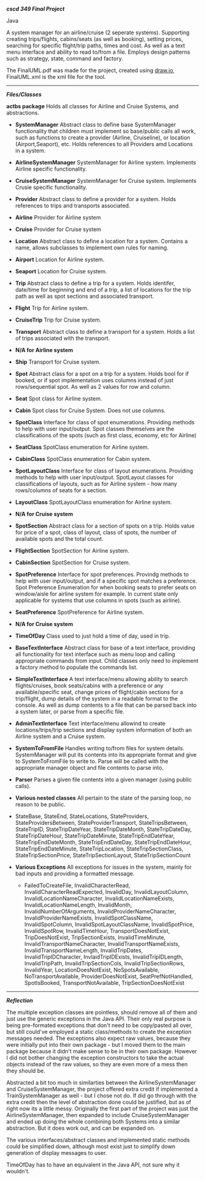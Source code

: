 ***cscd 349 Final Project***

Java

A system manager for an airline/cruise (2 seperate systems). Supporting creating trips/flights, cabins/seats (as well as booking), setting prices, searching for specific flight/trip paths, times and cost. As well as a text menu interface and ability to read to/from a file.
Employs design patterns such as strategy, state, command and factory.

The FinalUML.pdf was made for the project, created using [draw.io](draw.io), FinalUML.xml is the xml file for the tool.

---
***Files/Classes***


**actbs package**
Holds all classes for Airline and Cruise Systems, and abstractions.

 * **SystemManager**
Abstract class to define base SystemManager functionality that children must implement so base/public calls all work, such as functions to create a provider (Airline, Cruiseline), or location (Airport,Seaport), etc.
Holds references to all Providers amd Locations in a system.
  * **AirlineSystemManager**
SystemManager for Airline system. Implements Airline specific functionality.
  * **CruiseSystemManager**
SystemManager for Cruise system. Implements Crusie specific functionality.

 * **Provider**
Abstract class to define a provider for a system. Holds references to trips and transports associated.
  * **Airline**
Provider for Airline system
  * **Cruise**
Provider for Cruise system

 * **Location**
Abstract class to define a location for a system. Contains a name, allows subclasses to implement own rules for naming.
  * **Airport**
Location for Airline system.
  * **Seaport**
Location for Cruise system.

 * **Trip**
Abstract class to define a trip for a system.
Holds identifer, date/time for beginning and end of a trip, a list of locations for the trip path as well as spot sections and associated transport.
  * **Flight**
Trip for Airline system.
  * **CruiseTrip**
Trip for Cruise system.

 * **Transport**
Abstract class to define a transport for a system.
Holds a list of trips associated with the transport.
  * **N/A for Airline system**
  * **Ship**
Transport for Cruise system.

 * **Spot**
Abstract class for a spot on a trip for a system. Holds bool for if booked, or if spot implementation uses columns instead of just rows/sequential spot. As well as 2 values for row and column.
  * **Seat**
Spot class for Airline system.
  * **Cabin**
Spot class for Cruise System. Does not use columns.

 * **SpotClass**
Interface for class of spot enumerations. Providing methods to help with user input/output.
Spot classes themselves are the classifications of the spots (such as first class, economy, etc for Airline)
  * **SeatClass**
SpotClass enumeration for Airline system.
  * **CabinClass**
SpotClass enumeration for Cabin system.

 * **SpotLayoutClass**
Interface for class of layout enumerations. Providing methods to help with user input/output.
SpotLayout classes for classifications of layouts, such as for Airline system - how many rows/columns of seats for a section.
  * **LayoutClass**
SpotLayoutClass enumeration for Airline system.
  * **N/A for Cruise system**

 * **SpotSection**
Abstract class for a section of spots on a trip. Holds value for price of a spot, class of layout, class of spots, the number of available spots and the total count.
  * **FlightSection**
SpotSection for Airline system.
  * **CabinSection**
SpotSection for Cruise system.

 * **SpotPreference**
Interface for spot preferences. Provindg methods to help with user input/output, and if a specific spot matches a preference.
Spot Preference Enumeration for when booking seats to prefer seats on window/aisle for airline system for example. In current state only applicable for systems that use columns in spots (such as airline).
  * **SeatPreference**
SpotPreference for Airline system.
  * **N/A for Cruise system**

 * **TimeOfDay**
Class used to just hold a time of day, used in trip.

 * **BaseTextInterface**
Abstract class for base of a text interface, providing all functionality for text interface such as menu loop and calling appropriate commands from input. Child classes only need to implement a factory method to populate the commands list.
  * **SimpleTextInterface**
A text interface/menu allowing ability to search flights/cruises, book seats/cabins with a preference or any available/specific seat, change prices of flight/cabin sections for a trip/flight, dump details of the system in a readable format to the console. As well as dump contents to a file that can be parsed back into a system later, or parse from a specific file.
  * **AdminTextInterface**
Text interface/menu allowind to create locations/trips/trip sections and display system information of both an Airline system and a Cruise system.

 * **SystemToFromFile**
Handles writing to/from files for system details. SystemManager will put its contents into its appropriate format and give to SystemToFromFile to write to. Parse will be called with the appropriate manager object and file contents to parse into.

 * **Parser**
Parses a given file contents into a given manager (using public calls).
  * **Various nested classes** 
  All pertain to the state of the parsing loop, no reason to be public.
   * StateBase, StateEnd, StateLocations, StateProviders, StateProvidersBetween, StateProviderTransport, StateTripsBetween, StateTripID, StateTripDateYear, StateTripDateMonth, StateTripDateDay, StateTripDateHour, StateTripDateMinute, StateTripEndDateYear, StateTripEndDateMonth, StateTripEndDateDay, StateTripEndDateHour, StateTripEndDateMinute, StateTripLocation, StateTripSectionClass, StateTripSectionPrice, StateTripSectionLayout, StateTripSectionCount

 * **Various Exceptions** All exceptions for issues in the system, mainly for bad inputs and providing a formatted message.
   * FailedToCreateFile, InvalidCharacterRead, InvalidCharacterReadExpected, InvalidDay, InvalidLayoutColumn, InvalidLocationNameCharacter, InvalidLocationNameExists, InvalidLocationNameLength, InvalidMonth, InvalidNumberOfArguments, InvalidProviderNameCharacter, InvalidProviderNameExists, InvalidSpotClassName, InvalidSpotColumn, InvalidSpotLayoutClassName, InvalidSpotPrice, InvalidSpotRow, InvalidTimeHour, TransportDoesNotExist, TripDoesNotExist, TripSectionExists, InvalidTimeMinute, InvalidTransportNameCharacter, InvalidTransportNameExists, InvalidTransportNameLength, InvalidTripDates, InvalidTripIDCharacter, InvlaidTripIDExists, InvalidTripIDLength, InvalidTripPath, InvalidTripSectionCols, InvalidTripSectionRows, InvalidYear, LocationDoesNotExist, NoSpotsAvailable, NoTransportAvailable, ProviderDoesNotExist, SeatPrefNotHandled, SpotIsBooked, TransportNotAvailable, TripSectionDoesNotExist

---
***Reflection***

The multiple exception classes are pointless, should remove all of them and just use the generic exceptions in the Java API. Their only real purpose is being pre-formated exceptions that don't need to be copy/pasted all over, but still could've employed a static class/methods to create the exception messages needed.
The exceptions also expect raw values, because they were initially put into their own package - but I moved them to the main package because it didn't make sense to be in their own package. However I did not bother changing the exception constructors to take the actual objects instead of the raw values, so they are even more of a mess then they should be.

Abstracted a bit too much in similarties between the AirlineSystemManager and CruiseSystemManager, the project offered extra credit if implemented a TrainSystemManager as well - but I chose not do. If did go through with the extra credit then the level of abstraction done could be justified, but as of right now its a little messy.
Originally the first part of the project was just the AirlineSystemManager, then expanded to include CruiseSystemManager and ended up doing the whole combining both Systems into a similar abstraction. But it does work out, and can be expanded on.

The various interfaces/abstract classes and implemented static methods could be simplified down, although most exist just to simplify down generation of display messages to user.

TimeOfDay has to have an equivalent in the Java API, not sure why it wouldn't.
